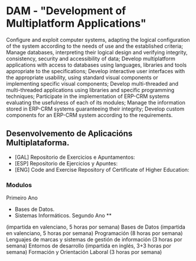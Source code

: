 # DAM  - __"Development of Multiplatform Applications"__

Configure and exploit computer systems, adapting the logical configuration of the system according to the needs of use and the established criteria; Manage databases, interpreting their logical design and verifying integrity, consistency, security and accessibility of data; Develop multiplatform applications with access to databases using languages, libraries and tools appropriate to the specifications; Develop interactive user interfaces with the appropriate usability, using standard visual components or implementing specific visual components; Develop multi-threaded and multi-threaded applications using libraries and specific programming techniques; Participate in the implementation of ERP-CRM systems evaluating the usefulness of each of its modules; Manage the information stored in ERP-CRM systems guaranteeing their integrity; Develop custom components for an ERP-CRM system according to the requirements.

## Desenvolvemento de Aplicacións Multiplataforma.

* [GAL] Repositorio de Exercicios e Apuntamentos:
* [ESP] Repositorio de Ejercicios y Apuntes:
* [ENG] Code and Exercise Repository of Certificate of Higher Education:

### Modulos

  Primeiro Ano
  * Bases de Datos.
  * Sistemas Informáticos.
Segundo Ano
  **


 (impartida en valenciano, 5 horas por semana)
Bases de Datos (impartida en valenciano, 5 horas por semana)
Programación (8 horas por semana)
Lenguajes de marcas y sistemas de gestión de información (3 horas por semana)
Entornos de desarrollo (impartida en inglés, 3+3 horas por semana)
Formación y Orientación Laboral (3 horas por semana)